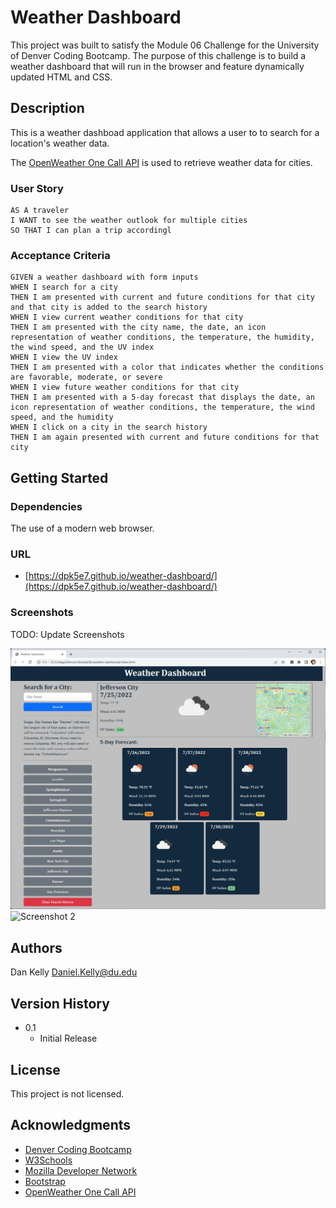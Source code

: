 # Weather Dashboard

This project was built to satisfy the Module 06 Challenge for the University of Denver Coding Bootcamp. The purpose of this challenge is to build a weather dashboard that will run in the browser and feature dynamically updated HTML and CSS.

## Description

This is a weather dashboad application that allows a user to to search for a location's weather data.

The [OpenWeather One Call API](https://openweathermap.org/api/one-call-api) is used to retrieve weather data for cities.

### User Story

```
AS A traveler
I WANT to see the weather outlook for multiple cities
SO THAT I can plan a trip accordingl
```

### Acceptance Criteria

```
GIVEN a weather dashboard with form inputs
WHEN I search for a city
THEN I am presented with current and future conditions for that city and that city is added to the search history
WHEN I view current weather conditions for that city
THEN I am presented with the city name, the date, an icon representation of weather conditions, the temperature, the humidity, the wind speed, and the UV index
WHEN I view the UV index
THEN I am presented with a color that indicates whether the conditions are favorable, moderate, or severe
WHEN I view future weather conditions for that city
THEN I am presented with a 5-day forecast that displays the date, an icon representation of weather conditions, the temperature, the wind speed, and the humidity
WHEN I click on a city in the search history
THEN I am again presented with current and future conditions for that city
```

## Getting Started

### Dependencies

The use of a modern web browser.

### URL

- [https://dpk5e7.github.io/weather-dashboard/](https://dpk5e7.github.io/weather-dashboard/)

### Screenshots

TODO: Update Screenshots

![Screenshot 1](./assets/Screenshots/screenshot1.jpg)
![Screenshot 2](./assets/Screenshots/screenshot2.jpg)

## Authors

Dan Kelly
Daniel.Kelly@du.edu

## Version History

- 0.1
  - Initial Release

## License

This project is not licensed.

## Acknowledgments

- [Denver Coding Bootcamp](https://bootcamp.du.edu/)
- [W3Schools](https://www.w3schools.com/)
- [Mozilla Developer Network](https://developer.mozilla.org/)
- [Bootstrap](https://getbootstrap.com/)
- [OpenWeather One Call API](https://openweathermap.org/api/one-call-api)
